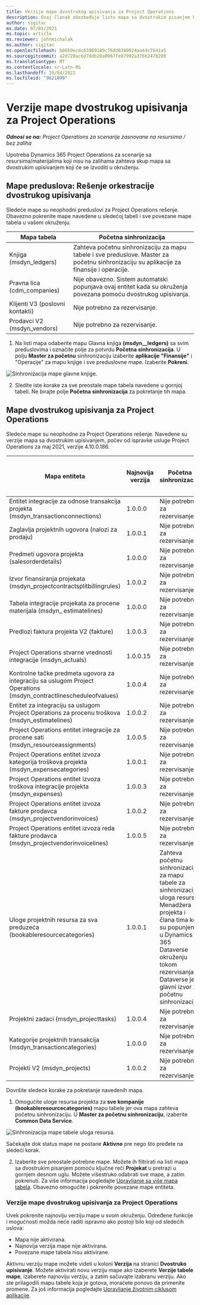 ```yaml
---
title: Verzije mape dvostrukog upisivanja za Project Operations
description: Ovaj članak obezbeđuje listu mapa sa dvostrukim pisanjem koje su potrebne za Dynamics 365 Project Operations.
author: sigitac
ms.date: 07/01/2021
ms.topic: article
ms.reviewer: johnmichalak
ms.author: sigitac
ms.openlocfilehash: b86b9ecdc63989189c76dd8380024aa44c7641a5
ms.sourcegitcommit: a2d720ac6d7ddb20a0967fe87992a376b2478208
ms.translationtype: MT
ms.contentlocale: sr-Latn-RS
ms.lasthandoff: 10/04/2022
ms.locfileid: "9621099"
---
```

# <a name="project-operations-dual-write-map-versions"></a>Verzije mape dvostrukog upisivanja za Project Operations

_**Odnosi se na:** Project Operations za scenarije zasnovane na resursima / bez zaliha_

Upotreba Dynamics 365 Project Operations za scenarije sa resursima/materijalima koji nisu na zalihama zahteva skup mapa sa dvostrukim upisivanjem koji će se izvoditi u okruženju. 

## <a name="prerequisite-maps-dual-write-orchestration-solution"></a>Mape preduslova: Rešenje orkestracije dvostrukog upisivanja

Sledeće mape su neophodni preduslovi za Project Operations rešenje. Obavezno pokrenite mape navedene u sledećoj tabeli i sve povezane mape tabela u vašem okruženju.

| Mapa tabela | Početna sinhronizacija |
| --- | --- |
| Knjiga (msdyn_ledgers) | Zahteva početnu sinhronizaciju za mapu tabele i sve preduslove. Master za početnu sinhronizaciju su aplikacije za finansije i operacije. |
| Pravna lica (cdm_companies) | Nije obavezno. Sistem automatski popunjava ovaj entitet kada su okruženja povezana pomoću dvostrukog upisivanja. |
| Klijenti V3 (poslovni kontakti) | Nije potrebno za rezervisanje. |
| Prodavci V2 (msdyn_vendors) | Nije potrebno za rezervisanje. |

1. Na listi mapa odaberite mapu Glavna knjiga **(msdyn\__ledgers)** sa svim preduslovima i označite polje za potvrdu **Početna sinhronizacija**. U polju **Master za početnu** sinhronizaciju izaberite **aplikacije "Finansije"** i "Operacije" za mapu knjige i sve preduslovne mape. Izaberite **Pokreni**.

![Sinhronizacija mape glavne knjige.](media/DW6.png)

2. Sledite iste korake za sve preostale mape tabela navedene u gornjoj tabeli. Ne birajte polje **Početna sinhronizacija** za pokretanje tih mapa.

## <a name="project-operations-dual-write-maps"></a>Mape dvostrukog upisivanja za Project Operations

Sledeće mape su neophodne za Project Operations rešenje. Navedene su verzije mapa sa dvostrukim upisivanjem, počev od ispravke usluge Project Operations za maj 2021, verzije 4.10.0.186.

| Mapa entiteta | Najnovija verzija | Početna sinhronizacija | Potrebna Dynamics 365 Finance verzija |
| --- | --- | --- | --- |
| Entitet integracije za odnose transakcija projekta (msdyn\_transactionconnections) | 1.0.0.0 | Nije potrebno za rezervisanje. ||
| Zaglavlja projektnih ugovora (nalozi za prodaju) | 1.0.0.1 | Nije potrebno za rezervisanje. ||
| Predmeti ugovora projekta (salesorderdetails) | 1.0.0.0 | Nije potrebno za rezervisanje. ||
| Izvor finansiranja projekata (msdyn_projectcontractsplitbillingrules) | 1.0.0.2 | Nije potrebno za rezervisanje. ||
| Tabela integracije projekata za procene materijala (msdyn\_ estimatelines) | 1.0.0.0 | Nije potrebno za rezervisanje. ||
| Predlozi faktura projekta V2 (fakture) | 1.0.0.3 | Nije potrebno za rezervisanje. ||
| Project Operations stvarne vrednosti integracije (msdyn_actuals) | 1.0.0.15 | Nije potrebno za rezervisanje. |10.0.29 ili noviji|
| Kontrolne tačke predmeta ugovora za integraciju sa uslugom Project Operations (msdyn_contractlinescheduleofvalues) | 1.0.0.4 | Nije potrebno za rezervisanje. ||
| Entitet za integraciju sa uslugom Project Operations za procenu troškova (msdyn_estimatelines) | 1.0.0.2 | Nije potrebno za rezervisanje. ||
| Project Operations entitet integracije za procene sati (msdyn_resourceassignments) | 1.0.0.5 | Nije potrebno za rezervisanje. ||
| Project Operations entitet izvoza kategorija troškova projekta (msdyn_expensecategories) | 1.0.0.1 | Nije potrebno za rezervisanje. ||
| Project Operations entitet izvoza troškova integracije projekta (msdyn_expenses) | 1.0.0.3 | Nije potrebno za rezervisanje. ||
| Project Operations entitet izvoza fakture prodavca (msdyn_projectvendorinvoices) | 1.0.0.2 | Nije potrebno za rezervisanje. |10.0.29 ili noviji|
| Project Operations entitet izvoza reda fakture prodavca (msdyn_projectvendorinvoicelines) | 1.0.0.5 | Nije potrebno za rezervisanje. | 10.0.29 ili noviji |
| Uloge projektnih resursa za sva preduzeća (bookableresourcecategories) | 1.0.0.1 | Zahteva početnu sinhronizaciju za mapu tabele za sinhronizaciju uloga resursa Menadžera projekta i člana tima koji su popunjeni u Dynamics 365 Dataverse okruženju tokom rezervisanja. Dataverse je glavni izvor za početnu sinhronizaciju. ||
| Projektni zadaci (msdyn_projecttasks) | 1.0.0.4 | Nije potrebno za rezervisanje. ||
| Kategorije projektnih transakcija (msdyn_transactioncategories) | 1.0.0.0 | Nije potrebno za rezervisanje. ||
| Projekti V2 (msdyn_projects) | 1.0.0.2 | Nije potrebno za rezervisanje. ||

Dovršite sledeće korake za pokretanje navedenih mapa.

1. Omogućite uloge resursa projekta za **sve kompanije (bookableresourcecategories)** mapu tabele jer ova mapa zahteva početnu sinhronizaciju. U **Master za početnu sinhronizaciju**, izaberite **Common Data Service**. 

 ![Sinhronizacija mape tabele uloga resursa.](media/6ResourceInitialSync.jpg)

 Sačekajte dok status mape ne postane **Aktivno** pre nego što pređete na sledeći korak.

2. Izaberite sve preostale potrebne mape. Možete ih filtrirati na listi mapa sa dvostrukim pisanjem pomoću ključne reči **Projekat** u pretrazi u gornjem desnom uglu. Možete višestruko odabrati sve mape, a zatim pokrenuti. Za više informacija pogledajte [Upravljanje sa više mapa tabela](/dynamics365/fin-ops-core/dev-itpro/data-entities/dual-write/multiple-entity-maps). Obavezno omogućite i pokrenite povezane mape entiteta.

### <a name="project-operations-dual-write-map-versions"></a>Verzije mape dvostrukog upisivanja za Project Operations

Uvek pokrenite najnoviju verziju mape u svom okruženju. Određene funkcije i mogućnosti možda neće raditi ispravno ako postoji bilo koji od sledećih uslova:

- Mapa nije aktivirana.
- Najnovija verzija mape nije aktivirana. 
- Povezane mape tabela nisu aktivirane.

Aktivnu verziju mape možete videti u koloni **Verzija** na stranici **Dvostruko upisivanje**. Možete aktivirati novu verziju mape ako izaberete **Verzije tabele mape**, izaberete najnoviju verziju, a zatim sačuvajte izabranu verziju. Ako ste prilagodili mapu tabele koja je gotova, moraćete ponovo da primenite promene. Za još informacija pogledajte [Upravljanje životnim ciklusom aplikacije](/dynamics365/fin-ops-core/dev-itpro/data-entities/dual-write/app-lifecycle-management).
